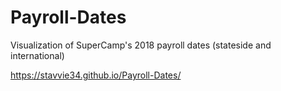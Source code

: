 # Payroll-Dates
Visualization of SuperCamp's 2018 payroll dates (stateside and international)

https://stavvie34.github.io/Payroll-Dates/